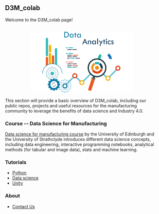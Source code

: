 ## D3M_colab
Welcome to the D3M_colab page!

<!-- PROJECT LOGO -->
<br />
<div align="center">
  <a href="https://www.nmis.scot">
    <img src="assets/img/data-analytics.png" alt="Logo" height="200">
  </a>
</div>

This section will provide a basic overview of D3M_colab, including our public repos, projects and useful resources for the manufacturing community to leverage the benefits of data science and Industry 4.0.

### Course -- Data Science for Manufacturing
[Data science for manufacturing course](https://datascimanufacturing.github.io/) by the University of Edinburgh and the University of Strathclyde introduces different data science concepts, including data engineering, interactive programming notebooks, analytical methods (for tabular and image data), stats and machine learning.

### Tutorials

- [Python](https://github.com/nmis-group/colab/tree/main/tutorials/python)
- [Data science](https://github.com/nmis-group/colab/tree/main/tutorials/data-science)
- [Unity](https://github.com/nmis-group/colab/tree/main/tutorials/unity)

### About
- [Contact Us](https://nmis-group.github.io/colab/about/contact-us.html)
